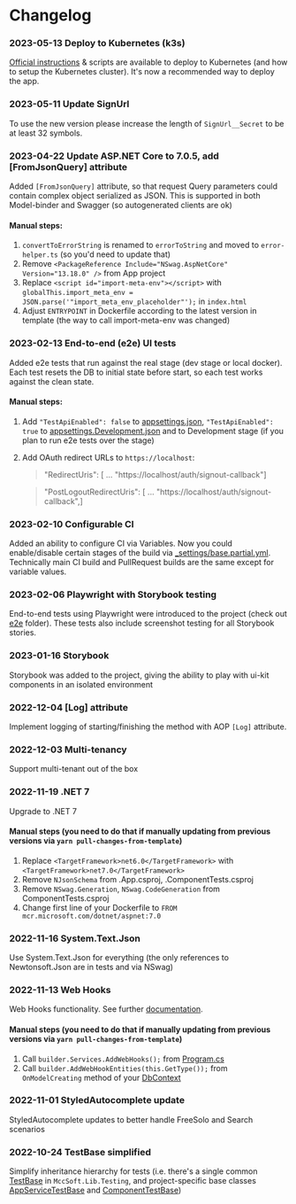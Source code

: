 ﻿# Changelog

### 2023-05-13 Deploy to Kubernetes (k3s)

[Official instructions](/k8s-configs/README.md) & scripts are available to deploy to Kubernetes (and how to setup the Kubernetes cluster). It's now a recommended way to deploy the app.

### 2023-05-11 Update SignUrl

To use the new version please increase the length of `SignUrl__Secret` to be at least 32 symbols.

### 2023-04-22 Update ASP.NET Core to 7.0.5, add [FromJsonQuery] attribute

Added `[FromJsonQuery]` attribute, so that request Query parameters could contain complex object serialized as JSON. This is supported in both Model-binder and Swagger (so autogenerated clients are ok)

#### Manual steps:

1. `convertToErrorString` is renamed to `errorToString` and moved to `error-helper.ts` (so you'd need to update that)
1. Remove `<PackageReference Include="NSwag.AspNetCore" Version="13.18.0" />` from App project
1. Replace `<script id="import-meta-env"></script>` with `globalThis.import_meta_env = JSON.parse('"import_meta_env_placeholder"');` in `index.html`
1. Adjust `ENTRYPOINT` in Dockerfile according to the latest version in template (the way to call import-meta-env was changed)

### 2023-02-13 End-to-end (e2e) UI tests

Added e2e tests that run against the real stage (dev stage or local docker). Each test resets the DB to initial state before start, so each test works against the clean state.

#### Manual steps:

1. Add `"TestApiEnabled": false` to [appsettings.json](/webapi/src/MccSoft.TemplateApp.App/appsettings.json), `"TestApiEnabled": true` to [appsettings.Development.json](/webapi/src/MccSoft.TemplateApp.App/appsettings.Development.json) and to Development stage (if you plan to run e2e tests over the stage)
1. Add OAuth redirect URLs to `https://localhost`:

   > "RedirectUris": [ ... "https://localhost/auth/signout-callback"]

   > "PostLogoutRedirectUris": [ ... "https://localhost/auth/signout-callback",]

### 2023-02-10 Configurable CI

Added an ability to configure CI via Variables. Now you could enable/disable certain stages of the build via [\_settings/base.partial.yml](../.ci/_settings/base.partial.yml). Technically main CI build and PullRequest builds are the same except for variable values.

### 2023-02-06 Playwright with Storybook testing

End-to-end tests using Playwright were introduced to the project (check out [e2e](./e2e) folder). These tests also include screenshot testing for all Storybook stories.

### 2023-01-16 Storybook

Storybook was added to the project, giving the ability to play with ui-kit components in an isolated environment

### 2022-12-04 [Log] attribute

Implement logging of starting/finishing the method with AOP `[Log]` attribute.

### 2022-12-03 Multi-tenancy

Support multi-tenant out of the box

### 2022-11-19 .NET 7

Upgrade to .NET 7

#### Manual steps (you need to do that if manually updating from previous versions via `yarn pull-changes-from-template`)

1. Replace `<TargetFramework>net6.0</TargetFramework>` with `<TargetFramework>net7.0</TargetFramework>`
1. Remove `NJsonSchema` from .App.csproj, .ComponentTests.csproj
1. Remove `NSwag.Generation`, `NSwag.CodeGeneration` from ComponentTests.csproj
1. Change first line of your Dockerfile to `FROM mcr.microsoft.com/dotnet/aspnet:7.0`

### 2022-11-16 System.Text.Json

Use System.Text.Json for everything (the only references to Newtonsoft.Json are in tests and via NSwag)

### 2022-11-13 Web Hooks

Web Hooks functionality. See further [documentation](./details/Webhooks.md).

#### Manual steps (you need to do that if manually updating from previous versions via `yarn pull-changes-from-template`)

1. Call `builder.Services.AddWebHooks();` from [Program.cs](../../webapi/src/MccSoft.TemplateApp.App/Program.cs)
2. Call `builder.AddWebHookEntities(this.GetType());` from `OnModelCreating` method of your [DbContext](../../webapi/src/MccSoft.TemplateApp.Persistence/TemplateAppDbContext.cs)

### 2022-11-01 StyledAutocomplete update

StyledAutocomplete updates to better handle FreeSolo and Search scenarios

### 2022-10-24 TestBase simplified

Simplify inheritance hierarchy for tests (i.e. there's a single common [TestBase](../webapi/Lib/Testing/MccSoft.Testing/TestBase.cs) in `MccSoft.Lib.Testing`, and project-specific base classes [AppServiceTestBase](../webapi/tests/MccSoft.TemplateApp.App.Tests/AppServiceTestBase.cs) and [ComponentTestBase](../webapi/tests/MccSoft.TemplateApp.ComponentTests/ComponentTestBase.cs))
